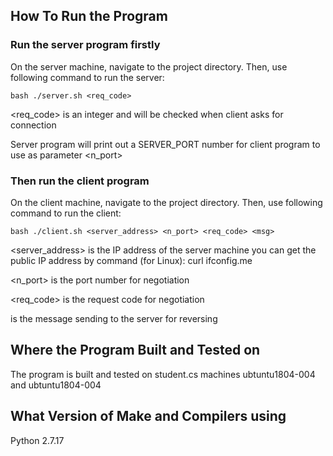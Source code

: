 ## How To Run the Program

### Run the server program firstly
On the server machine, navigate to the project directory. 
Then, use following command to run the server: 
```
bash ./server.sh <req_code>
```
<req_code> is an integer and will be checked when client asks for connection

Server program will print out a SERVER_PORT number for client program to use as parameter <n_port>


### Then run the client program
On the client machine, navigate to the project directory. 
Then, use following command to run the client: 
```
bash ./client.sh <server_address> <n_port> <req_code> <msg>
```
<server_address> is the IP address of the server machine
you can get the public IP address by command (for Linux): curl ifconfig.me

<n_port> is the port number for negotiation

<req_code> is the request code for negotiation

<msg> is the message sending to the server for reversing


## Where the Program Built and Tested on
	
The program is built and tested on student.cs machines ubtuntu1804-004 and ubtuntu1804-004 


## What Version of Make and Compilers using

Python 2.7.17
